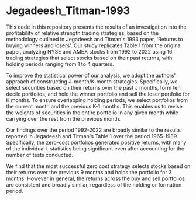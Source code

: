 # Jegadeesh_Titman-1993

This code in this repository presents the results of an investigation into the profitability of relative strength trading strategies, based on the methodology outlined in Jegadeesh and Titman's 1993 paper, 'Returns to buying winners and losers'. Our study replicates Table 1 from the original paper, analyzing NYSE and AMEX stocks from 1992 to 2022 using 16 trading strategies that select stocks based on their past returns, with holding periods ranging from 1 to 4 quarters.

To improve the statistical power of our analysis, we adopt the authors' approach of constructing J-month/K-month strategies. Specifically, we select securities based on their returns over the past J months, form ten decile portfolios, and hold the winner portfolio and sell the loser portfolio for K months. To ensure overlapping holding periods, we select portfolios from the current month and the previous K-1 months. This enables us to revise the weights of securities in the entire portfolio in any given month while carrying over the rest from the previous month.

Our findings over the period 1992-2022 are broadly similar to the results reported in Jegadeesh and Titman's Table 1 over the period 1965-1989. Specifically, the zero-cost portfolios generated positive returns, with many of the individual t-statistics being significant even after accounting for the number of tests conducted.

We find that the most successful zero cost strategy selects stocks based on their returns over the previous 9 months and holds the portfolio for 3 months. However in general, the returns across the buy and sell portfolios are consistent and broadly similar, regardless of the holding or formation period.
